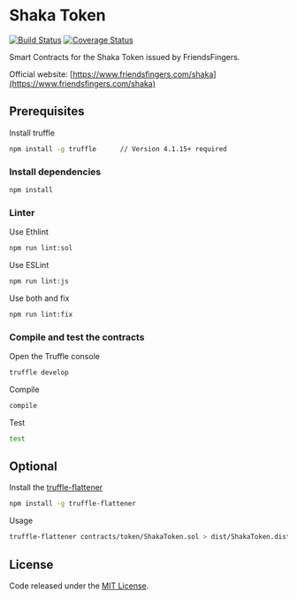 # Shaka Token

[![Build Status](https://travis-ci.org/FriendsFingers/shaka-token.svg?branch=master)](https://travis-ci.org/FriendsFingers/shaka-token) 
[![Coverage Status](https://coveralls.io/repos/github/FriendsFingers/shaka-token/badge.svg?branch=master)](https://coveralls.io/github/FriendsFingers/shaka-token?branch=master)

Smart Contracts for the Shaka Token issued by FriendsFingers.

Official website: [https://www.friendsfingers.com/shaka](https://www.friendsfingers.com/shaka)

## Prerequisites

Install truffle

```bash
npm install -g truffle      // Version 4.1.15+ required
```

### Install dependencies

```bash
npm install
```

### Linter

Use Ethlint

```bash
npm run lint:sol
```

Use ESLint

```bash
npm run lint:js
```

Use both and fix

```bash
npm run lint:fix
```

### Compile and test the contracts
 
Open the Truffle console

```bash
truffle develop
```

Compile 

```bash
compile 
```

Test

```bash
test
```

## Optional

Install the [truffle-flattener](https://github.com/alcuadrado/truffle-flattener)

```bash
npm install -g truffle-flattener
```

Usage 

```bash
truffle-flattener contracts/token/ShakaToken.sol > dist/ShakaToken.dist.sol
```

## License

Code released under the [MIT License](https://github.com/FriendsFingers/shaka-token/blob/master/LICENSE).
